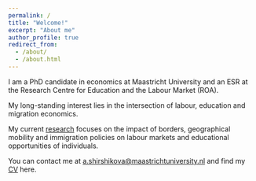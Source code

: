 ```yaml
---
permalink: /
title: "Welcome!"
excerpt: "About me"
author_profile: true
redirect_from: 
  - /about/
  - /about.html
---
```


I am a PhD candidate in economics at Maastricht University and an ESR at the Research Centre for Education and the Labour Market (ROA). 

My long-standing interest lies in the intersection of labour, education and migration economics. 

My current [research](/publications/) focuses on the impact of borders, geographical mobility and immigration policies on labour markets and
educational opportunities of individuals. 

You can contact me at a.shirshikova@maastrichtuniversity.nl and find my [CV](http://alina-shirshikova.github.io/files/Academic_CV.pdf) here.



